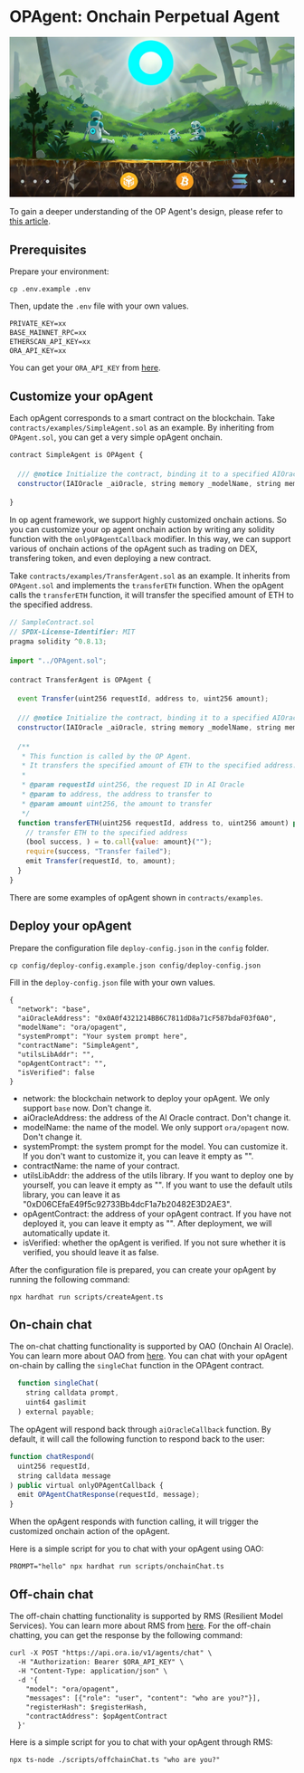 # OPAgent: Onchain Perpetual Agent

![image](/image/ora-sun.png)

To gain a deeper understanding of the OP Agent's design, please refer to [this article](./article.md).

## Prerequisites

Prepare your environment:
```shell
cp .env.example .env
```
Then, update the `.env` file with your own values.
```shell
PRIVATE_KEY=xx
BASE_MAINNET_RPC=xx
ETHERSCAN_API_KEY=xx
ORA_API_KEY=xx
```
You can get your `ORA_API_KEY` from [here](https://rms.ora.io/).

## Customize your opAgent

Each opAgent corresponds to a smart contract on the blockchain. Take `contracts/examples/SimpleAgent.sol` as an example. 
By inheriting from `OPAgent.sol`, you can get a very simple opAgent onchain.
```js
contract SimpleAgent is OPAgent {

  /// @notice Initialize the contract, binding it to a specified AIOracle contract
  constructor(IAIOracle _aiOracle, string memory _modelName, string memory _systemPrompt) OPAgent(_aiOracle, _modelName, _systemPrompt) {}

}
```
In op agent framework, we support highly customized onchain actions. So you can customize your op agent onchain action by writing any solidity function with the `onlyOPAgentCallback` modifier. In this way, we can support various of onchain actions of the opAgent such as trading on DEX, transfering token, and even deploying a new contract.

Take `contracts/examples/TransferAgent.sol` as an example. It inherits from `OPAgent.sol` and implements the `transferETH` function. When the opAgent calls the `transferETH` function, it will transfer the specified amount of ETH to the specified address.

```js
// SampleContract.sol
// SPDX-License-Identifier: MIT
pragma solidity ^0.8.13;

import "../OPAgent.sol";

contract TransferAgent is OPAgent {

  event Transfer(uint256 requestId, address to, uint256 amount);

  /// @notice Initialize the contract, binding it to a specified AIOracle contract
  constructor(IAIOracle _aiOracle, string memory _modelName, string memory _systemPrompt) OPAgent(_aiOracle, _modelName, _systemPrompt) {}

  /**
   * This function is called by the OP Agent.
   * It transfers the specified amount of ETH to the specified address.
   *
   * @param requestId uint256, the request ID in AI Oracle
   * @param to address, the address to transfer to
   * @param amount uint256, the amount to transfer
   */
  function transferETH(uint256 requestId, address to, uint256 amount) public onlyOPAgentCallback {
    // transfer ETH to the specified address
    (bool success, ) = to.call{value: amount}("");
    require(success, "Transfer failed");
    emit Transfer(requestId, to, amount);
  }
}
```


There are some examples of opAgent shown in `contracts/examples`.

## Deploy your opAgent

Prepare the configuration file `deploy-config.json` in the `config` folder.

```shell
cp config/deploy-config.example.json config/deploy-config.json
```
Fill in the `deploy-config.json` file with your own values.
```shell
{
  "network": "base",
  "aiOracleAddress": "0x0A0f4321214BB6C7811dD8a71cF587bdaF03f0A0",
  "modelName": "ora/opagent",
  "systemPrompt": "Your system prompt here",
  "contractName": "SimpleAgent",
  "utilsLibAddr": "",
  "opAgentContract": "",
  "isVerified": false
}
```

- network: the blockchain network to deploy your opAgent. We only support `base` now. Don't change it.
- aiOracleAddress: the address of the AI Oracle contract. Don't change it.
- modelName: the name of the model. We only support `ora/opagent` now. Don't change it.
- systemPrompt: the system prompt for the model. You can customize it. If you don't want to customize it, you can leave it empty as "".
- contractName: the name of your contract.
- utilsLibAddr: the address of the utils library. If you want to deploy one by yourself, you can leave it empty as "". If you want to use the default utils library, you can leave it as "0xD06CEfaE49f5c92733Bb4dcF1a7b20482E3D2AE3".
- opAgentContract: the address of your opAgent contract. If you have not deployed it, you can leave it empty as "". After deployment, we will automatically update it.
- isVerified: whether the opAgent is verified. If you not sure whether it is verified, you should leave it as false.

After the configuration file is prepared, you can create your opAgent by running the following command:
```shell
npx hardhat run scripts/createAgent.ts 
```

## On-chain chat

The on-chat chatting functionality is supported by OAO (Onchain AI Oracle). You can learn more about OAO from [here](https://github.com/ora-io/OAO). You can chat with your opAgent on-chain by calling the `singleChat` function in the OPAgent contract.
```js
  function singleChat(
    string calldata prompt,
    uint64 gaslimit
  ) external payable;
```
The opAgent will respond back through `aiOracleCallback` function. By default, it will call the following function to respond back to the user:
```js
function chatRespond(
  uint256 requestId,
  string calldata message
) public virtual onlyOPAgentCallback {
  emit OPAgentChatResponse(requestId, message);
}
```
When the opAgent responds with function calling, it will trigger the customized onchain action of the opAgent.

Here is a simple script for you to chat with your opAgent using OAO:
```shell
PROMPT="hello" npx hardhat run scripts/onchainChat.ts 
```

## Off-chain chat

The off-chain chatting functionality is supported by RMS (Resilient Model Services). You can learn more about RMS from [here](https://rms.ora.io/). For the off-chain chatting, you can get the response by the following command:
```shell
curl -X POST "https://api.ora.io/v1/agents/chat" \
  -H "Authorization: Bearer $ORA_API_KEY" \
  -H "Content-Type: application/json" \
  -d '{
    "model": "ora/opagent",
    "messages": [{"role": "user", "content": "who are you?"}],
    "registerHash": $registerHash,
    "contractAddress": $opAgentContract
  }'
```
Here is a simple script for you to chat with your opAgent through RMS:
```shell
npx ts-node ./scripts/offchainChat.ts "who are you?"
```